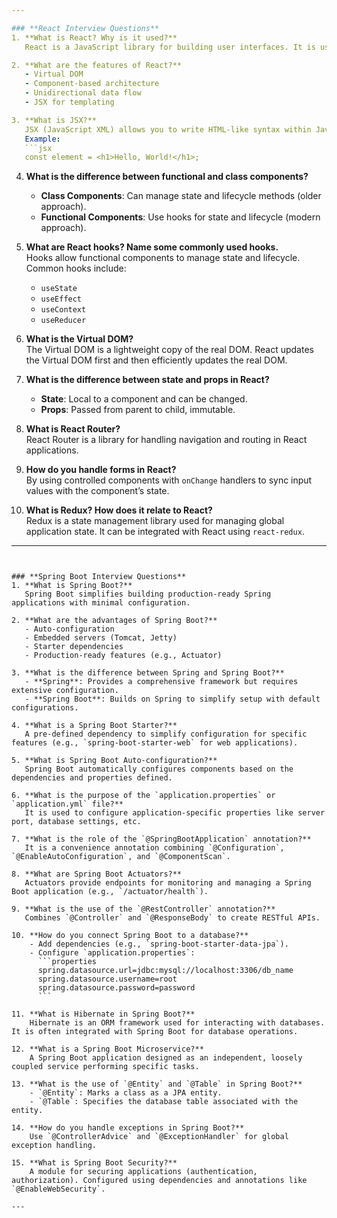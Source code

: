 ```yaml
---

### **React Interview Questions**
1. **What is React? Why is it used?**  
   React is a JavaScript library for building user interfaces. It is used for creating fast, dynamic, and scalable web applications.

2. **What are the features of React?**  
   - Virtual DOM
   - Component-based architecture
   - Unidirectional data flow
   - JSX for templating

3. **What is JSX?**  
   JSX (JavaScript XML) allows you to write HTML-like syntax within JavaScript.  
   Example:
   ```jsx
   const element = <h1>Hello, World!</h1>;
   ```

4. **What is the difference between functional and class components?**  
   - **Class Components**: Can manage state and lifecycle methods (older approach).
   - **Functional Components**: Use hooks for state and lifecycle (modern approach).

5. **What are React hooks? Name some commonly used hooks.**  
   Hooks allow functional components to manage state and lifecycle. Common hooks include:
   - `useState`
   - `useEffect`
   - `useContext`
   - `useReducer`

6. **What is the Virtual DOM?**  
   The Virtual DOM is a lightweight copy of the real DOM. React updates the Virtual DOM first and then efficiently updates the real DOM.

7. **What is the difference between state and props in React?**  
   - **State**: Local to a component and can be changed.
   - **Props**: Passed from parent to child, immutable.

8. **What is React Router?**  
   React Router is a library for handling navigation and routing in React applications.

9. **How do you handle forms in React?**  
   By using controlled components with `onChange` handlers to sync input values with the component’s state.

10. **What is Redux? How does it relate to React?**  
    Redux is a state management library used for managing global application state. It can be integrated with React using `react-redux`.

---
```


### **Spring Boot Interview Questions**
1. **What is Spring Boot?**  
   Spring Boot simplifies building production-ready Spring applications with minimal configuration.

2. **What are the advantages of Spring Boot?**  
   - Auto-configuration
   - Embedded servers (Tomcat, Jetty)
   - Starter dependencies
   - Production-ready features (e.g., Actuator)

3. **What is the difference between Spring and Spring Boot?**  
   - **Spring**: Provides a comprehensive framework but requires extensive configuration.
   - **Spring Boot**: Builds on Spring to simplify setup with default configurations.

4. **What is a Spring Boot Starter?**  
   A pre-defined dependency to simplify configuration for specific features (e.g., `spring-boot-starter-web` for web applications).

5. **What is Spring Boot Auto-configuration?**  
   Spring Boot automatically configures components based on the dependencies and properties defined.

6. **What is the purpose of the `application.properties` or `application.yml` file?**  
   It is used to configure application-specific properties like server port, database settings, etc.

7. **What is the role of the `@SpringBootApplication` annotation?**  
   It is a convenience annotation combining `@Configuration`, `@EnableAutoConfiguration`, and `@ComponentScan`.

8. **What are Spring Boot Actuators?**  
   Actuators provide endpoints for monitoring and managing a Spring Boot application (e.g., `/actuator/health`).

9. **What is the use of the `@RestController` annotation?**  
   Combines `@Controller` and `@ResponseBody` to create RESTful APIs.

10. **How do you connect Spring Boot to a database?**  
    - Add dependencies (e.g., `spring-boot-starter-data-jpa`).
    - Configure `application.properties`:
      ```properties
      spring.datasource.url=jdbc:mysql://localhost:3306/db_name
      spring.datasource.username=root
      spring.datasource.password=password
      ```

11. **What is Hibernate in Spring Boot?**  
    Hibernate is an ORM framework used for interacting with databases. It is often integrated with Spring Boot for database operations.

12. **What is a Spring Boot Microservice?**  
    A Spring Boot application designed as an independent, loosely coupled service performing specific tasks.

13. **What is the use of `@Entity` and `@Table` in Spring Boot?**  
    - `@Entity`: Marks a class as a JPA entity.
    - `@Table`: Specifies the database table associated with the entity.

14. **How do you handle exceptions in Spring Boot?**  
    Use `@ControllerAdvice` and `@ExceptionHandler` for global exception handling.

15. **What is Spring Boot Security?**  
    A module for securing applications (authentication, authorization). Configured using dependencies and annotations like `@EnableWebSecurity`.

---
